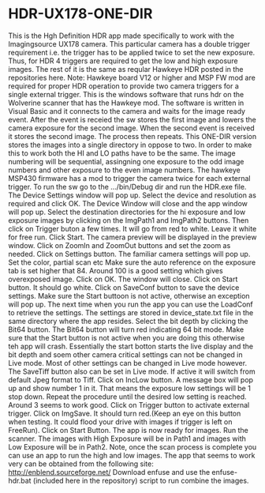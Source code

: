 # HDR-UX178-ONE-DIR
This is the Hgh Definition HDR app made specifically to work with the Imagingsource UX178 camera. This particular camera has a double trigger requirement i.e. the trigger has to be applied twice to set the new exposure. Thus, for HDR 4 triggers are required to get the low and high exposure images. The rest of it is the same as reqular Hawkeye HDR posted in the repositories here.
Note: Hawkeye board V12 or higher and MSP FW mod are required for proper HDR operation to provide two camera triggers for a single external trigger. This is the windows software that runs hdr on the Wolverine scanner that has the Hawkeye mod. The software is written in Visual Basic and it connects to the camera and waits for the image ready event. After the event is receied the sw stores the first image and lowers the camera exposure for the second image. When the second event is received it stores the second image. The process then repeats. This ONE-DIR version stores the images into a single directory in oppose to two. 
In order to make this to work both the HI and LO paths have to be the same. The image numbering will be sequential, assingning one exposure to the odd image numbers and other exposure to the even image numbers.
The hawkeye MSP430 firmware has a mod to trigger the camera twice for each external trigger. To run the sw go to the .../bin/Debug dir and run the HDR.exe file. The Device Settings window will pop up. Select the device and resolution as required and click OK. The Device Window will close and the app window will pop up. Select the destination directories for the hi exposure and low exposure images by clicking on the ImgPath1 and ImgPath2 buttons. Then click on Trigger buton a few times. It will go from red to white. Leave it white for free run. Click Start. The camera preview will be displayed in the preview window. Click on ZoomIn and ZoomOut buttons and set the zoom as needed. Click on Settings button. The familiar camera settings will pop up. Set the color, partial scan etc Make sure the auto reference on the exposure tab is set higher that 84. Around 100 is a good setting which gives overexposed image. Click on OK. The window will close. Click on Start button. It should go white. Click on SaveConf button to save the device settings. Make sure the Start buttoon is not active, otherwise an exception will pop up. The next time when you run the app you can use the LoadConf to retrieve the settings. The settings are stored in device_state.txt file in the same directory where the app resides. Select the bit depth by clicking the Bit64 button. The Bit64 button will turn red indicating 64 bit mode. Make sure that the Start button is not active when you are doing this otherwise teh app will crash. Essentially the start botton starts the live display and the bit depth and soem other camera critical settings can not be changed in Live mode. Most of other settings can be changed in Live mode however. The SaveTiff button also can be set in Live mode. If active it will switch from default Jpeg format to Tiff. Click on IncLow button. A message box will pop up and show number 1 in it. That means the exposure low settings will be 1 stop down. Repeat the procedure until the desired low setting is reached. Around 3 seems to work good. Click on Trigger button to activate external trigger. Click on ImgSave. It should turn red.(Keep an eye on this button when testing. It could flood your drive with images if trigger is left on FreeRun). Click on Start Button. The app is now ready for images. Run the scanner. The images with High Exposure will be in Path1 and images with Low Exposure will be in Path2. Note, once the scan process is complete you can use an app to run the high and low images. The app that seems to work very can be obtained from the following site: http://enblend.sourceforge.net/ Download enfuse and use the enfuse-hdr.bat (included here in the repository) script to run combine the images.
